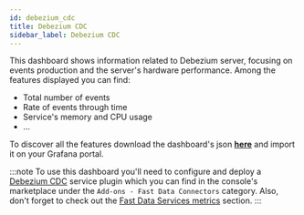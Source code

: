 ```yaml
---
id: debezium_cdc
title: Debezium CDC
sidebar_label: Debezium CDC
---
```


This dashboard shows information related to Debezium server, focusing on events production and the server's hardware performance. Among the features displayed you can find:

- Total number of events
- Rate of events through time
- Service's memory and CPU usage
- ...

To discover all the features download the dashboard's json <a download target="_blank" href="/docs_files_to_download/dashboards/debezium-cdc.json">**here**</a> and import it on your Grafana portal.

:::note
To use this dashboard you'll need to configure and deploy a [Debezium CDC](/fast_data/connectors/debezium_cdc.md) service plugin which you can find in the console's marketplace under the `Add-ons - Fast Data Connectors` category. Also, don't forget to check out the [Fast Data Services metrics](/fast_data/monitoring/overview.md#fast-data-services-metrics) section.
:::